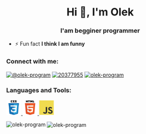 <h1 align="center">Hi 👋, I'm Olek</h1>
<h3 align="center">I'am begginer programmer</h3>

- ⚡ Fun fact **I think I am funny**

<h3 align="left">Connect with me:</h3>
<p align="left">
<a href="https://dev.to/@olek-program" target="blank"><img align="center" src="https://raw.githubusercontent.com/rahuldkjain/github-profile-readme-generator/master/src/images/icons/Social/devto.svg" alt="@olek-program" height="30" width="40" /></a>
<a href="https://stackoverflow.com/users/20377955" target="blank"><img align="center" src="https://raw.githubusercontent.com/rahuldkjain/github-profile-readme-generator/master/src/images/icons/Social/stack-overflow.svg" alt="20377955" height="30" width="40" /></a>
<a href="https://codesandbox.com/olek-program" target="blank"><img align="center" src="https://raw.githubusercontent.com/rahuldkjain/github-profile-readme-generator/master/src/images/icons/Social/codesandbox.svg" alt="olek-program" height="30" width="40" /></a>
</p>

<h3 align="left">Languages and Tools:</h3>
<p align="left"> <a href="https://www.w3schools.com/css/" target="_blank" rel="noreferrer"> <img src="https://raw.githubusercontent.com/devicons/devicon/master/icons/css3/css3-original-wordmark.svg" alt="css3" width="40" height="40"/> </a> <a href="https://www.w3.org/html/" target="_blank" rel="noreferrer"> <img src="https://raw.githubusercontent.com/devicons/devicon/master/icons/html5/html5-original-wordmark.svg" alt="html5" width="40" height="40"/> </a> <a href="https://developer.mozilla.org/en-US/docs/Web/JavaScript" target="_blank" rel="noreferrer"> <img src="https://raw.githubusercontent.com/devicons/devicon/master/icons/javascript/javascript-original.svg" alt="javascript" width="40" height="40"/> </a> </p>

<p><img align="left" src="https://github-readme-stats.vercel.app/api/top-langs?username=olek-program&show_icons=true&theme=dark&locale=en&layout=compact" alt="olek-program" /></p>

<p>&nbsp;<img align="center" src="https://github-readme-stats.vercel.app/api?username=olek-program&show_icons=true&theme=dark&locale=en" alt="olek-program" /></p>

